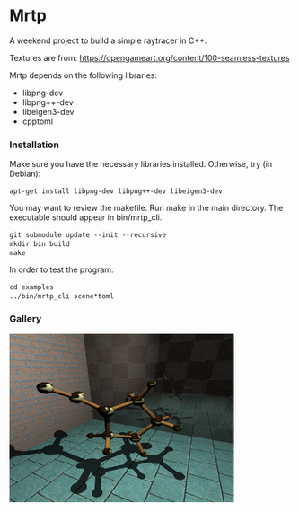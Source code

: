 # Mrtp

A weekend project to build a simple raytracer in C++. 

Textures are from: https://opengameart.org/content/100-seamless-textures

Mrtp depends on the following libraries:
 * libpng-dev
 * libpng++-dev
 * libeigen3-dev
 * cpptoml

### Installation

Make sure you have the necessary libraries installed. Otherwise, try (in Debian):

```
apt-get install libpng-dev libpng++-dev libeigen3-dev
```

You may want to review the makefile. Run make in the main directory. The executable 
should appear in bin/mrtp\_cli. 

```
git submodule update --init --recursive
mkdir bin build
make
```

In order to test the program:

```
cd examples
../bin/mrtp_cli scene*toml
```

### Gallery

<img src="./sample.png" alt="Sample image" width="400" />
